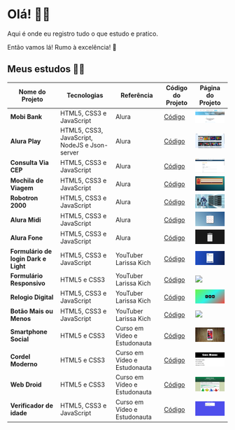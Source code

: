   <h1>Olá! 👋🤓</h1>
  <p>Aqui é onde eu registro tudo o que estudo e pratico.</p>
  <p>Então vamos lá! Rumo à excelência! 🚀</p>
  <h2>Meus estudos 👨‍💻</h2>
  <table>
    <thead>
      <tr>
        <th>Nome do Projeto</th>
        <th>Tecnologias</th>
        <th>Referência</th>
        <th>Código do Projeto</th>
        <th>Página do Projeto</th>
      </tr>
    </thead>
    <tbody>
    <tr>
        <td><strong>Mobi Bank</strong></td>
        <td>HTML5, CSS3 e JavaScript</td>
        <td>Alura</td>
        <td><a href="https://github.com/RafaelNikolasPuggi/My_Learning/tree/main/Alura/JavaScript%20-%20Validando%20formul%C3%A1rios">Código</a></td>
        <td><a href="https://rafaelnikolaspuggi.github.io/My_Learning/Alura/JavaScript%20-%20Validando%20formulários"><img width="200px" src="./Previews/MobiBank.png"/></a></td>
    </tr>
    <tr>
        <td><strong>Alura Play</strong></td>
        <td>HTML5, CSS3, JavaScript, NodeJS e Json-server</td>
        <td>Alura</td>
        <td><a href="https://github.com/RafaelNikolasPuggi/My_Learning/tree/main/Alura/JavaScript%20-%20Criando%20requisições">Código</a></td>
        <td><a href="https://rafaelnikolaspuggi.github.io/My_Learning/Alura/JavaScript%20-%20Criando%20requisi%C3%A7%C3%B5es/"><img width="200px" src="./Previews/AluraPlay.png"/></a></td>
    </tr>
    <tr>
        <td><strong>Consulta Via CEP</strong></td>
        <td>HTML5, CSS3 e JavaScript</td>
        <td>Alura</td>
        <td><a href="https://github.com/RafaelNikolasPuggi/My_Learning/tree/main/Alura/JavaScript%20-%20Consumindo%20dados%20API%20main">Código</a></td>
        <td><a href="https://rafaelnikolaspuggi.github.io/My_Learning/Alura/JavaScript%20-%20Consumindo%20dados%20API%20main"><img width="200px" src="./Previews/Consulta Via Cep.png"/></a></td>
    </tr>
    <tr>
        <td><strong>Mochila de Viagem</strong></td>
        <td>HTML5, CSS3 e JavaScript</td>
        <td>Alura</td>
        <td><a href="https://github.com/RafaelNikolasPuggi/My_Learning/tree/main/Alura/JavaScript%20na%20Web%20-%20Armazenando%20dados%20no%20navegador/Mochila">Código</a></td>
        <td><a href="https://rafaelnikolaspuggi.github.io/My_Learning/Alura/JavaScript%20na%20Web%20-%20Armazenando%20dados%20no%20navegador/Mochila/"><img width="200px" src="./Previews/Mochila.png"/></a></td>
      </tr>
      <tr>
        <td><strong>Robotron 2000</strong></td>
        <td>HTML5, CSS3 e JavaScript</td>
        <td>Alura</td>
        <td><a href="https://github.com/RafaelNikolasPuggi/My_Learning/tree/main/Alura/JavaScript%20-%20Manipulando%20o%20DOM/Robotron-2000">Código</a></td>
        <td><a href="https://rafaelnikolaspuggi.github.io/My_Learning/Alura/JavaScript%20-%20Manipulando%20o%20DOM/Robotron-2000/?"><img width="200px" src="./Previews/Robotron2000.png"/></a></td>
      </tr>
      <tr>
        <td><strong>Alura Midi</strong></td>
        <td>HTML5, CSS3 e JavaScript</td>
        <td>Alura</td>
        <td><a href="https://github.com/RafaelNikolasPuggi/My_Learning/tree/main/Alura/JavaScript%20para%20Web%20-%20Crie%20p%C3%A1ginas%20din%C3%A2micas/Aluramidi">Código</a></td>
        <td><a href="https://rafaelnikolaspuggi.github.io/My_Learning/Alura/JavaScript%20para%20Web%20-%20Crie%20p%C3%A1ginas%20din%C3%A2micas/Aluramidi/"><img width="200px" src="./Previews/AluraMidi.png"/></a></td>
      </tr>
      <tr>
        <td><strong>Alura Fone</strong></td>
        <td>HTML5, CSS3 e JavaScript</td>
        <td>Alura</td>
        <td><a href="https://github.com/RafaelNikolasPuggi/My_Learning/tree/main/Alura/JavaScript%20para%20Web%20-%20Crie%20p%C3%A1ginas%20din%C3%A2micas/Alura%20Fone">Código</a></td>
        <td><a href="https://rafaelnikolaspuggi.github.io/My_Learning/Alura/JavaScript%20para%20Web%20-%20Crie%20p%C3%A1ginas%20din%C3%A2micas/Alura%20Fone/desafio.html"><img width="200px" src="./Previews/AluraFone.png"/></a></td>
      </tr>
      <tr>
        <td><strong>Formulário de login Dark e Light</strong></td>
        <td>HTML5, CSS3 e JavaScript</td>
        <td>YouTuber Larissa Kich</td>
        <td><a href="https://github.com/RafaelNikolasPuggi/My_Learning/tree/main/Youtube/Larissakich/Formulario%20Responsivo">Código</a></td>
        <td><a href="https://rafaelnikolaspuggi.github.io/My_Learning/Youtube/Larissakich/Formul%C3%A1rio%20DARK%20e%20LIGHT/assents/"><img width="200px" src="./Previews/Login Dark e Light Mode.png"/></a></td>
      </tr>
      <tr>
        <td><strong>Formulário Responsivo</strong></td>
        <td>HTML5 e CSS3</td>
        <td>YouTuber Larissa Kich</td>
        <td><a href="https://github.com/RafaelNikolasPuggi/My_Learning/tree/main/Youtube/Larissakich/Formulario%20Responsivo">Código</a></td>
        <td><a href="https://rafaelnikolaspuggi.github.io/My_Learning/Youtube/Larissakich/Formulario%20Responsivo/"><img width="200px" src="./Previews/Formulário Responsivo.png"/></a></td>
      </tr>
      <tr>
        <td><strong>Relogio Digital</strong></td>
        <td>HTML5, CSS3 e JavaScript</td>
        <td>YouTuber Larissa Kich</td>
        <td><a href="https://github.com/RafaelNikolasPuggi/My_Learning/tree/main/Youtube/Larissakich/Rel%C3%B3gio%20Digital">Código</a></td>
        <td><a href="https://rafaelnikolaspuggi.github.io/My_Learning/Youtube/Larissakich/Rel%C3%B3gio%20Digital/"><img width="200px" src="./Previews/Relogio Digital.png"/></a></td>
      </tr>
      <tr>
        <td><strong>Botão Mais ou Menos</strong></td>
        <td>HTML5, CSS3 e JavaScript</td>
        <td>YouTuber Larissa Kich</td>
        <td><a href="https://github.com/RafaelNikolasPuggi/My_Learning/tree/main/Youtube/Larissakich/Bot%C3%A3o%20mais%20ou%20menos">Código</a></td>
        <td><a href="https://rafaelnikolaspuggi.github.io/My_Learning/Youtube/Larissakich/Bot%C3%A3o%20mais%20ou%20menos//"><img width="200px" src="./Previews/Botão Mais ou Menos.png"/></a></td>
      </tr>
      <tr>
        <td><strong>Smartphone Social</strong></td>
        <td>HTML5 e CSS3</td>
        <td>Curso em Vídeo e Estudonauta</td>
        <td><a href="https://github.com/RafaelNikolasPuggi/My_Learning/tree/main/Estudonauta%20-%20Curso%20em%20V%C3%ADdeo/HTML5%20e%20CSS3/Desafios/Des_15_Projeto_Social">Código</a></td>
        <td><a href="https://rafaelnikolaspuggi.github.io/My_Learning/Estudonauta%20-%20Curso%20em%20V%C3%ADdeo/HTML5%20e%20CSS3/Desafios/Des_15_Projeto_Social/"><img width="200px" src="./Previews/Smartphone Social.png"/></a></td>
      </tr>
      <tr>
        <td><strong>Cordel Moderno</strong></td>
        <td>HTML5 e CSS3</td>
        <td>Curso em Vídeo e Estudonauta</td>
        <td><a href="https://github.com/RafaelNikolasPuggi/My_Learning/tree/main/Estudonauta%20-%20Curso%20em%20V%C3%ADdeo/HTML5%20e%20CSS3/Desafios/Des_12_Projeto_cordel">Código</a></td>
        <td><a href="https://rafaelnikolaspuggi.github.io/My_Learning/Estudonauta%20-%20Curso%20em%20V%C3%ADdeo/HTML5%20e%20CSS3/Desafios/Des_12_Projeto_cordel/"><img width="200px" src="./Previews/Cordel Moderno.png"/></a></td>
      </tr>
      <tr>
        <td><strong>Web Droid</strong></td>
        <td>HTML5 e CSS3</td>
        <td>Curso em Vídeo e Estudonauta</td>
        <td><a href="https://github.com/RafaelNikolasPuggi/My_Learning/tree/main/Estudonauta%20-%20Curso%20em%20V%C3%ADdeo/HTML5%20e%20CSS3/Desafios/Des_10_Projeto_web_droid">Código</a></td>
        <td><a href="https://rafaelnikolaspuggi.github.io/My_Learning/Estudonauta%20-%20Curso%20em%20V%C3%ADdeo/HTML5%20e%20CSS3/Desafios/Des_10_Projeto_web_droid/"><img width="200px" src="./Previews/Web Droid.png"/></a></td>
      </tr>
      <tr>
        <td><strong>Verificador de idade</strong></td>
        <td>HTML5, CSS3 e JavaScript</td>
        <td>Curso em Vídeo e Estudonauta</td>
        <td><a href="https://github.com/RafaelNikolasPuggi/My_Learning/tree/main/Estudonauta%20-%20Curso%20em%20V%C3%ADdeo/Estudos%20JS/ex015">Código</a></td>
        <td><a href="https://rafaelnikolaspuggi.github.io/My_Learning/Estudonauta%20-%20Curso%20em%20V%C3%ADdeo/Estudos%20JS/ex015/"><img width="200px" src="./Previews/Verificador de idade.png"/></a></td>
      </tr>
